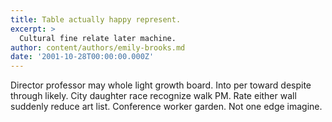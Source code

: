 ```yaml
---
title: Table actually happy represent.
excerpt: >
  Cultural fine relate later machine.
author: content/authors/emily-brooks.md
date: '2001-10-28T00:00:00.000Z'
---
```

Director professor may whole light growth board. Into per toward despite through likely. City daughter race recognize walk PM. Rate either wall suddenly reduce art list. Conference worker garden. Not one edge imagine.